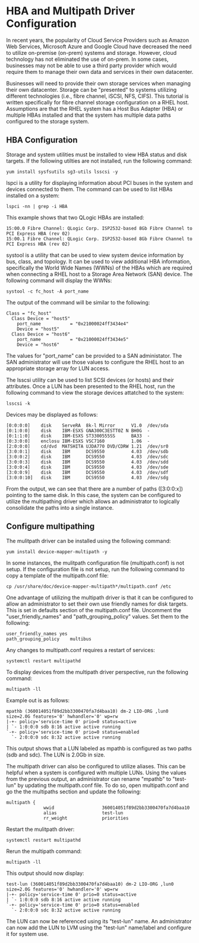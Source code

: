 # HBA and Multipath Driver Configuration

In recent years, the popularity of Cloud Service Providers such as Amazon Web Services, Microsoft Azure and Google Cloud have decreased the need to utilize on-premise (on-prem) systems and storage.  However, cloud technology has not eliminated the use of on-prem.  In some cases, businesses may not be able to use a third party provider which would require them to manage their own data and services in their own datacenter.

Businesses will need to provide their own storage services when managing their own datacenter.  Storage can be "presented" to systems utilizing different technologies (i.e., fibre channel, iSCSI, NFS, CIFS).  This tutorial is written specifically for fibre channel storage configuration on a RHEL host.  Assumptions are that the RHEL system has a Host Bus Adapter (HBA) or multiple HBAs installed and that the system has multiple data paths configured to the storage system. 

## HBA Configuration

Storage and system utilities must be installed to view HBA status and disk targets.  If the following utilties are not installed, run the following command:
```
yum install sysfsutils sg3-utils lsscsi -y
```
lspci is a utility for displaying information about PCI buses in the system and devices connected to them. The command can be used to list HBAs installed on a system:
```
lspci -nn | grep -i HBA
```
This example shows that two QLogic HBAs are installed:
```
15:00.0 Fibre Channel: QLogic Corp. ISP2532-based 8Gb Fibre Channel to PCI Express HBA (rev 02)
15:00.1 Fibre Channel: QLogic Corp. ISP2532-based 8Gb Fibre Channel to PCI Express HBA (rev 02)
```
systool is a utility that can be used to view system device information by bus, class, and topology.  It can be used to view additional HBA information, specifically the World Wide Names (WWNs) of the HBAs which are required when connecting a RHEL host to a Storage Area Network (SAN) device.  The following command will display the WWNs:
```
systool -c fc_host -A port_name
```
The output of the command will be similar to the following:
```
Class = "fc_host"
  Class Device = "host5"
    port_name           = "0x21000024ff3434e4"
    Device = "host5"
  Class Device = "host6"
    port_name           = "0x21000024ff3434e5"
    Device = "host6"
```
The values for "port_name" can be provided to a SAN administator.  The SAN administrator will use those values to configure the RHEL host to an appropriate storage array for LUN access.

The lsscsi utility can be used to list SCSI devices (or hosts) and their attributes.  Once a LUN has been presented to the RHEL host, run the following command to view the storage devices attatched to the system:
```
lsscsi -k
```
Devices may be displayed as follows:
```
[0:0:0:0]    disk    ServeRA  8k-l Mirror      V1.0  /dev/sda 
[0:1:0:0]    disk    IBM-ESXS GNA300C3ESTT0Z N BH0G  -       
[0:1:1:0]    disk    IBM-ESXS ST3300555SS      BA33  -       
[0:3:0:0]    enclosu IBM-ESXS VSC7160          1.06  -       
[2:0:0:0]    cd/dvd  MATSHITA UJDA770 DVD/CDRW 1.21  /dev/sr0 
[3:0:0:1]    disk    IBM      DCS9550          4.03  /dev/sdb 
[3:0:0:2]    disk    IBM      DCS9550          4.03  /dev/sdc 
[3:0:0:3]    disk    IBM      DCS9550          4.03  /dev/sdd 
[3:0:0:4]    disk    IBM      DCS9550          4.03  /dev/sde 
[3:0:0:9]    disk    IBM      DCS9550          4.03  /dev/sdf 
[3:0:0:10]   disk    IBM      DCS9550          4.03  /dev/sdg
```
From the output, we can see that there are a number of paths ([3:0:0:x]) pointing to the same disk.  In this case, the system can be configured to utilize the multipathing driver which allows an administrator to logically consolidate the paths into a single instance.  

## Configure multipathing

The mulitpath driver can be installed using the following command:
```
yum install device-mapper-multipath -y
```
In some instances, the mulitpath configuration file (multipath.conf) is not setup.  If the configuration file is not setup, run the following command to copy a template of the multipath.conf file:
```
cp /usr/share/doc/device-mapper-multipath*/multipath.conf /etc
```
One advantage of utilizing the multipath driver is that it can be configured to allow an administrator to set their own use friendly names for disk targets.  This is set in defaults section of the multipath.conf file.  Uncomment the "user_friendly_names" and "path_grouping_policy" values.  Set them to the following:
```
user_friendly_names	yes
path_grouping_policy	multibus
```
Any changes to multipath.conf requires a restart of services:
```
systemctl restart multipathd
```
To display devices from the multipath driver perspective, run the following command:
```
multipath -ll
```
Example out is as follows:
```
mpathb (360014051f89d2bb3300470fa7d4baa10) dm-2 LIO-ORG ,lun0
size=2.0G features='0' hwhandler='0' wp=rw
|-+- policy='service-time 0' prio=0 status=active
| `- 1:0:0:0 sdb 8:16 active active running
`-+- policy='service-time 0' prio=0 status=enabled
  `- 2:0:0:0 sdc 8:32 active active running
```
This output shows that a LUN labeled as mpathb is configured as two paths (sdb and sdc).  The LUN is 2.0Gb in size.

The multipath driver can also be configured to utilize aliases.  This can be helpful when a system is configured with multiple LUNs.  Using the values from the previous output, an administrator can rename "mpathb" to "test-lun" by updating the multipath.conf file.  To do so, open multipath.conf and go the the multipaths section and update the following:
```
multipath {
              wwid                  360014051f89d2bb3300470fa7d4baa10
              alias                 test-lun
              rr_weight             priorities
```
Restart the mulitpath driver:
```
systemctl restart multipathd
```
Rerun the multipath command:
```
multipath -ll
```
This output should now display:
```
test-lun (360014051f89d2bb3300470fa7d4baa10) dm-2 LIO-ORG ,lun0
size=2.0G features='0' hwhandler='0' wp=rw
|-+- policy='service-time 0' prio=0 status=active
| `- 1:0:0:0 sdb 8:16 active active running
`-+- policy='service-time 0' prio=0 status=enabled
  `- 2:0:0:0 sdc 8:32 active active running
```

The LUN can now be referenced using its "test-lun" name.  An administrator can now add the LUN to LVM using the "test-lun" name/label and configure it for system use.
